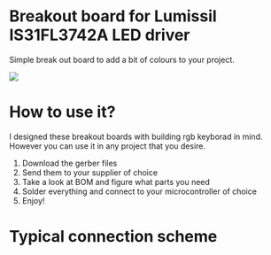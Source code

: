 # Breakout board for Lumissil IS31FL3742A LED driver
Simple break out board to add a bit of colours to your project.

<img src=https://github.com/nonszalancki/Lumissil_IS31FL3742A_breakout/blob/main/img/keypad-qmk-test.gif>

# How to use it?
I designed these breakout boards with building rgb keyborad in mind. However you can use it in any project that you desire.
1. Download the gerber files
2. Send them to your supplier of choice
3. Take a look at BOM and figure what parts you need
4. Solder everything and connect to your microcontroller of choice
5. Enjoy! 

# Typical connection scheme

